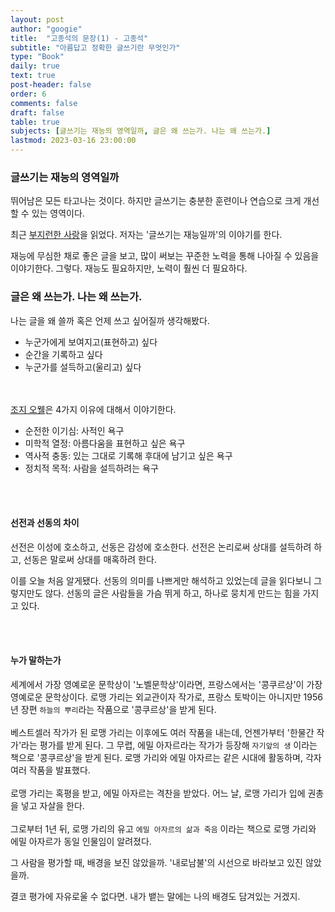 ```yaml
---
layout: post
author: "googie"
title:  "고종석의 문장(1) - 고종석"
subtitle: "아름답고 정확한 글쓰기란 무엇인가"
type: "Book"
daily: true
text: true
post-header: false
order: 6
comments: false
draft: false
table: true
subjects: [글쓰기는 재능의 영역일까, 글은 왜 쓰는가. 나는 왜 쓰는가.]
lastmod: 2023-03-16 23:00:00
---
```


<p>
	<a name="subject1"></a>
</p>

### 글쓰기는 재능의 영역일까

>
뛰어남은 모든 타고나는 것이다.
하지만 글쓰기는 충분한 훈련이나 연습으로 크게 개선할 수 있는 영역이다.

최근 <a href="/daily/diligent-love/">부지런한 사랑</a>을 읽었다. 저자는 '글쓰기는 재능일까'의 이야기를 한다.

재능에 무심한 채로 좋은 글을 보고, 많이 써보는 꾸준한 노력을 통해 나아질 수 있음을 이야기한다.
그렇다. 재능도 필요하지만, 노력이 훨씬 더 필요하다.

<p>
	<a name="subject2"></a>
</p>

### 글은 왜 쓰는가. 나는 왜 쓰는가.

나는 글을 왜 쓸까 혹은 언제 쓰고 싶어질까 생각해봤다.

- 누군가에게 보여지고(표현하고) 싶다
- 순간을 기록하고 싶다
- 누군가를 설득하고(울리고) 싶다

<br /><br />
<a href="https://www.google.com/search?q=조지오웰">조지 오웰</a>은 4가지 이유에 대해서 이야기한다.

- 순전한 이기심: 사적인 욕구
- 미학적 열정: 아름다움을 표현하고 싶은 욕구
- 역사적 충동: 있는 그대로 기록해 후대에 남기고 싶은 욕구
- 정치적 목적: 사람을 설득하려는 욕구

<br /><br />
#### 선전과 선동의 차이

선전은 이성에 호소하고, 선동은 감성에 호소한다.
선전은 논리로써 상대를 설득하려 하고, 선동은 말로써 상대를 매혹하려 한다.

이를 오늘 처음 알게됐다. 선동의 의미를 나쁘게만 해석하고 있었는데 글을 읽다보니 그렇지만도 않다.
선동의 글은 사람들을 가슴 뛰게 하고, 하나로 뭉치게 만드는 힘을 가지고 있다.


<br /><br />
#### 누가 말하는가

>
세계에서 가장 영예로운 문학상이 '노벨문학상'이라면, 프랑스에서는 '콩쿠르상'이 가장 영예로운 문학상이다.
로맹 가리는 외교관이자 작가로, 프랑스 토박이는 아니지만 1956년 장편 `하늘의 뿌리`라는 작품으로 '콩쿠르상'을 받게 된다.
<br /><br />
베스트셀러 작가가 된 로맹 가리는 이후에도 여러 작품을 내는데, 언젠가부터 '한물간 작가'라는 평가를 받게 된다.
그 무렵, 에밀 아자르라는 작가가 등장해 `자기앞의 생` 이라는 책으로 '콩쿠르상'을 받게 된다.
로맹 가리와 에밀 아자르는 같은 시대에 활동하며, 각자 여러 작품을 발표했다.
<br /><br />
로맹 가리는 혹평을 받고, 에밀 아자르는 격찬을 받았다. 어느 날, 로맹 가리가 입에 권총을 넣고 자살을 한다.
<br /><br />
그로부터 1년 뒤, 로맹 가리의 유고 `에밀 아자르의 삶과 죽음` 이라는 책으로 로맹 가리와 에밀 아자르가 동일 인물임이 알려졌다.


그 사람을 평가할 때, 배경을 보진 않았을까.
'내로남불'의 시선으로 바라보고 있진 않았을까.

결코 평가에 자유로울 수 없다면. 내가 뱉는 말에는 나의 배경도 담겨있는 거겠지.






